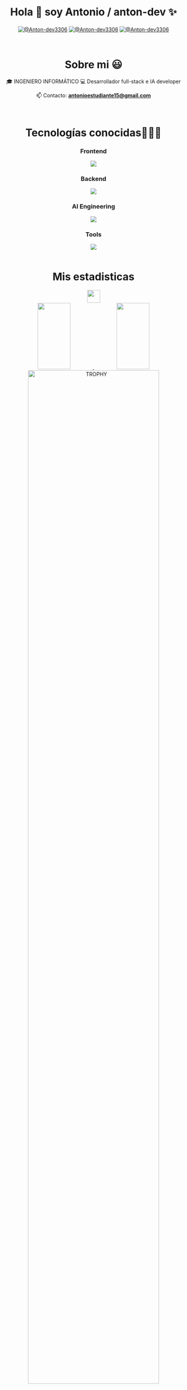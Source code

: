 <h1 align="center">Hola 👋  soy Antonio / anton-dev ✨ </h1> 

<p align="center">
  <a href="https://www.youtube.com/@uveantonio4094/videos" target="_blank"><img align="center" src="https://img.shields.io/badge/YouTube-FF0000?style=for-the-badge&logo=youtube&logoColor=white" alt="@Anton-dev3306"  /></a>
<a href="https://www.linkedin.com/in/antonio-dev-b71146213/" target="_blank"><img align="center" src="https://img.shields.io/badge/LinkedIn-0077B5?style=for-the-badge&logo=linkedin&logoColor=white" alt="@Anton-dev3306"/></a>
<a href = "mailto:antonioestudiante15@gmail.com" target="_blank"><img align="center" src="https://img.shields.io/badge/Gmail-D14836?style=for-the-badge&logo=gmail&logoColor=white" alt="@Anton-dev3306"  /></a>
  </p>
<br>
<h1 align=center>Sobre mi 😃</h1>
<!--Intro start-->

<div align="center">
 🎓 INGENIERO INFORMÁTICO
💻 Desarrollador full-stack e IA developer

📫 Contacto: **antonioestudiante15@gmail.com**  
</div>


<br>

<h1 align=center>Tecnologías conocidas👨🏻‍💻</h1>
<!--tech stack icons-->
<div align=center>
   <h3>Frontend</h3>
  <a href="https://skillicons.dev">
    <img src="https://skillicons.dev/icons?i=html,css&theme=light" />
  </a>
  <h3>Backend</h3>
   <a href="https://skillicons.dev">
    <img src="https://skillicons.dev/icons?i=idea,java,spring,postman,postgres,hibernate,docker&theme=light" />
  </a>
   <h3>AI Engineering</h3>
    <a href="https://skillicons.dev">
    <img src="https://skillicons.dev/icons?i=docker,supabase,bots&theme=light" />
  </a>
    <h3>Tools</h3>
     <a href="https://skillicons.dev">
    <img src="https://skillicons.dev/icons?i=git,github,githubactions,linkedin&theme=light" />
  </a>
  </div>
<br>
<div align=center>
  <h1> Mis estadisticas </h1> 
  <img src="https://media.giphy.com/media/iY8CRBdQXODJSCERIr/giphy.gif" width="35" align=center> 
<br>
  </div>
<div align=center>
<!--- stats & Trophy (start) -->
<a href="https://github.com/Anton-dev3306">
  <img height="180em"  width=42% src="https://github-readme-stats-eight-theta.vercel.app/api?username=Anton-dev3306&show_icons=true&theme=algolia&include_all_commits=true&count_private=true"/>
  <img height="180em"  width=42% src="https://github-readme-stats-eight-theta.vercel.app/api/top-langs/?username=Anton-dev3306&layout=compact&langs_count=8&theme=algolia"/>
</a>
</div>
<!--- trophy (start) -->
<div align=center>
  <a href="https://github.com/ryo-ma/github-profile-trophy" title="Go to Source">
      <img align="center" width=84% src="https://github-profile-trophy.vercel.app/?username=Anton-dev3306&theme=radical&row=1&column=7&margin-h=15&margin-w=5&no-bg=true" alt="TROPHY" />
    </a>
</div>

